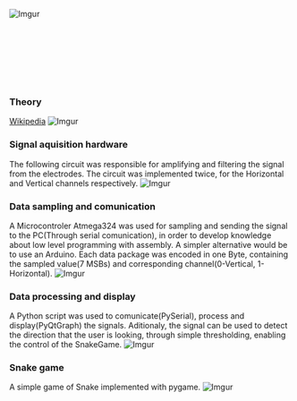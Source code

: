 
![Imgur](https://i.imgur.com/BVBFMpf.png)


<br><br> <br><br> <br><br>
### Theory
[Wikipedia](https://en.wikipedia.org/wiki/Electrooculography)
![Imgur](https://i.imgur.com/HOOcWlC.png)

### Signal aquisition hardware
The following circuit was responsible for amplifying and filtering the signal from the electrodes.
The circuit was implemented twice, for the Horizontal and Vertical channels respectively.
![Imgur](https://i.imgur.com/GUXpgGK.png)

### Data sampling and comunication
A Microcontroler Atmega324 was used for sampling and sending the signal to the PC(Through serial comunication), in order to develop knowledge about low level programming with assembly. A simpler alternative would be to use an Arduino.
Each data package was encoded in one Byte, containing the sampled value(7 MSBs) and corresponding channel(0-Vertical, 1-Horizontal).
![Imgur](https://i.imgur.com/sy3vHCL.png)

### Data processing and display
A Python script was used to comunicate(PySerial), process and display(PyQtGraph) the signals.
Aditionaly, the signal can be used to detect the direction that the user is looking, through simple thresholding, enabling the control of the SnakeGame.
![Imgur](https://i.imgur.com/WtQyL0G.png)

### Snake game
A simple game of Snake implemented with pygame.
![Imgur](https://i.imgur.com/e9gpq7c.png])
